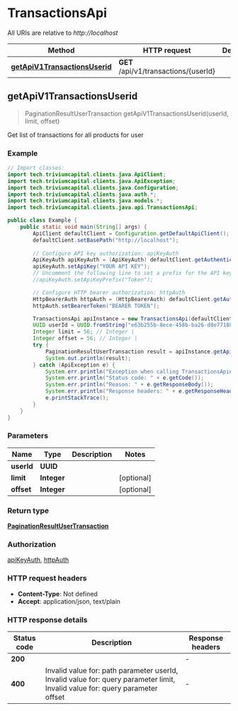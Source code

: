 # TransactionsApi

All URIs are relative to *http://localhost*

| Method | HTTP request | Description |
|------------- | ------------- | -------------|
| [**getApiV1TransactionsUserid**](TransactionsApi.md#getApiV1TransactionsUserid) | **GET** /api/v1/transactions/{userId} |  |



## getApiV1TransactionsUserid

> PaginationResultUserTransaction getApiV1TransactionsUserid(userId, limit, offset)



Get list of transactions for all products for user

### Example

```java
// Import classes:
import tech.triviumcapital.clients.java.ApiClient;
import tech.triviumcapital.clients.java.ApiException;
import tech.triviumcapital.clients.java.Configuration;
import tech.triviumcapital.clients.java.auth.*;
import tech.triviumcapital.clients.java.models.*;
import tech.triviumcapital.clients.java.api.TransactionsApi;

public class Example {
    public static void main(String[] args) {
        ApiClient defaultClient = Configuration.getDefaultApiClient();
        defaultClient.setBasePath("http://localhost");
        
        // Configure API key authorization: apiKeyAuth
        ApiKeyAuth apiKeyAuth = (ApiKeyAuth) defaultClient.getAuthentication("apiKeyAuth");
        apiKeyAuth.setApiKey("YOUR API KEY");
        // Uncomment the following line to set a prefix for the API key, e.g. "Token" (defaults to null)
        //apiKeyAuth.setApiKeyPrefix("Token");

        // Configure HTTP bearer authorization: httpAuth
        HttpBearerAuth httpAuth = (HttpBearerAuth) defaultClient.getAuthentication("httpAuth");
        httpAuth.setBearerToken("BEARER TOKEN");

        TransactionsApi apiInstance = new TransactionsApi(defaultClient);
        UUID userId = UUID.fromString("e63b255b-8ece-458b-ba26-d8e77188857a"); // UUID | 
        Integer limit = 56; // Integer | 
        Integer offset = 56; // Integer | 
        try {
            PaginationResultUserTransaction result = apiInstance.getApiV1TransactionsUserid(userId, limit, offset);
            System.out.println(result);
        } catch (ApiException e) {
            System.err.println("Exception when calling TransactionsApi#getApiV1TransactionsUserid");
            System.err.println("Status code: " + e.getCode());
            System.err.println("Reason: " + e.getResponseBody());
            System.err.println("Response headers: " + e.getResponseHeaders());
            e.printStackTrace();
        }
    }
}
```

### Parameters


| Name | Type | Description  | Notes |
|------------- | ------------- | ------------- | -------------|
| **userId** | **UUID**|  | |
| **limit** | **Integer**|  | [optional] |
| **offset** | **Integer**|  | [optional] |

### Return type

[**PaginationResultUserTransaction**](PaginationResultUserTransaction.md)

### Authorization

[apiKeyAuth](../README.md#apiKeyAuth), [httpAuth](../README.md#httpAuth)

### HTTP request headers

- **Content-Type**: Not defined
- **Accept**: application/json, text/plain


### HTTP response details
| Status code | Description | Response headers |
|-------------|-------------|------------------|
| **200** |  |  -  |
| **400** | Invalid value for: path parameter userId, Invalid value for: query parameter limit, Invalid value for: query parameter offset |  -  |

